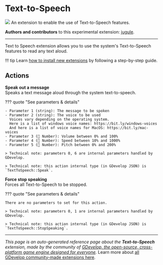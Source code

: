 # Text-to-Speech

<img src="https://resources.gdevelop-app.com/assets/Icons/Line Hero Pack/Master/SVG/Users/Users_user_chat_talk.svg" class="extension-icon"></img>
An extension to enable the use of Text-to-Speech features.

**Authors and contributors** to this experimental extension: [jugule](https://gd.games/jugule).

---

Text to Speech extension allows you to use the system's Text-to-Speech features to read any text aloud.

!!! tip
    Learn [how to install new extensions](/gdevelop5/extensions/search) by following a step-by-step guide.

## Actions

**Speak out a message**  
Speaks a text message aloud through the system text-to-speech.

??? quote "See parameters & details"

    - Parameter 1 (string): The message to be spoken
    - Parameter 2 (string): The voice to be used
      Voices vary depending on the operating system. 
      Here is a list of windows voice names: https://bit.ly/windows-voices 
      And here is a list of voice names for MacOS: https://bit.ly/mac-voices
    - Parameter 3 (🔢 Number): Volume between 0% and 100%
    - Parameter 4 (🔢 Number): Speed between 10% and 1000%
    - Parameter 5 (🔢 Number): Pitch between 0% and 200%

    > Technical note: parameters 0, 6 are internal parameters handled by GDevelop.

    > Technical note: this action internal type (in GDevelop JSON) is `TextToSpeech::Speak`.

**Force stop speaking**  
Forces all Text-to-Speech to be stopped.

??? quote "See parameters & details"

    There are no parameters to set for this action.

    > Technical note: parameters 0, 1 are internal parameters handled by GDevelop.

    > Technical note: this action internal type (in GDevelop JSON) is `TextToSpeech::StopSpeaking`.




---

*This page is an auto-generated reference page about the **Text-to-Speech** extension, made by the community of [GDevelop, the open-source, cross-platform game engine designed for everyone](https://gdevelop.io/).* Learn more about [all GDevelop community-made extensions here](/gdevelop5/extensions).